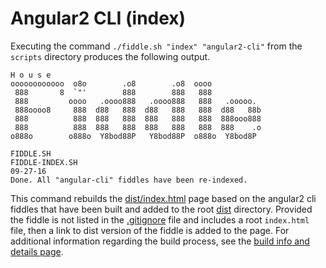 Angular2 CLI (index)
======

Executing the command `./fiddle.sh "index" "angular2-cli"` from the `scripts` directory produces the following output.

    H o u s e
    oooooooooooo  o8o        .o8        .o8  oooo
     888       8  `"'        888        888   888
     888         oooo   .oooo888   .oooo888   888   .ooooo.
     888oooo8     888  d88   888  d88   888   888  d88   88b
     888          888  888   888  888   888   888  888ooo888
     888          888  888   888  888   888   888  888    .o
    o888o        o888o  Y8bod88P   Y8bod88P  o888o  Y8bod8P
    
    FIDDLE.SH
    FIDDLE-INDEX.SH
    09-27-16
    Done. All "angular-cli" fiddles have been re-indexed.


This command rebuilds the [dist/index.html](dist/index.html) page based on the angular2 cli fiddles that
have been built and added to the root [dist](dist) directory.  Provided the fiddle is not listed in the [.gitignore](../../.gitignore) 
file and includes a root `index.html` file, then a link to dist version of the fiddle is added to the page. For additional 
information regarding the build process, see the [build info and details page](build.md).  


